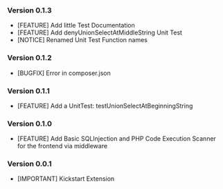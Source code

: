 ### Version 0.1.3
- [FEATURE] Add little Test Documentation
- [FEATURE] Add denyUnionSelectAtMiddleString Unit Test
- [NOTICE] Renamed Unit Test Function names

### Version 0.1.2
- [BUGFIX] Error in composer.json

### Version 0.1.1
- [FEATURE] Add a UnitTest: testUnionSelectAtBeginningString

### Version 0.1.0
- [FEATURE] Add Basic SQLInjection and PHP Code Execution Scanner for the frontend via middleware

### Version 0.0.1
- [IMPORTANT] Kickstart Extension
